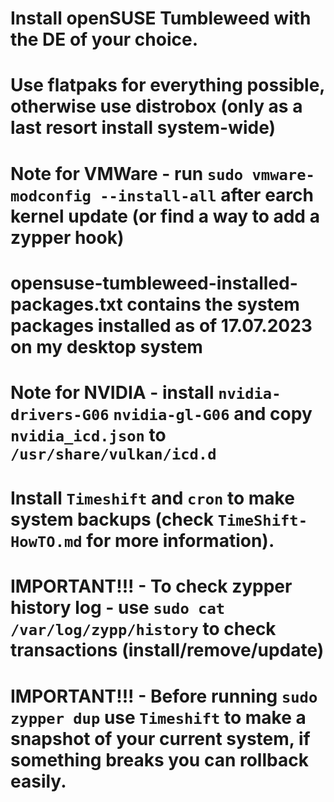 # Install openSUSE Tumbleweed with the DE of your choice.
# Use flatpaks for everything possible, otherwise use distrobox (only as a last resort install system-wide)
# Note for VMWare - run `sudo vmware-modconfig --install-all` after earch kernel update (or find a way to add a zypper hook)
# opensuse-tumbleweed-installed-packages.txt contains the system packages installed as of 17.07.2023 on my desktop system
# Note for NVIDIA - install `nvidia-drivers-G06` `nvidia-gl-G06` and copy `nvidia_icd.json` to `/usr/share/vulkan/icd.d`
# Install `Timeshift` and `cron` to make system backups (check `TimeShift-HowTO.md` for more information).
# IMPORTANT!!! - To check zypper history log - use `sudo cat /var/log/zypp/history` to check transactions (install/remove/update)
# IMPORTANT!!! - Before running `sudo zypper dup` use `Timeshift` to make a snapshot of your current system, if something breaks you can rollback easily.